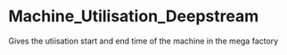 # Machine_Utilisation_Deepstream
Gives the utiisation start and end time of the machine in the mega factory

